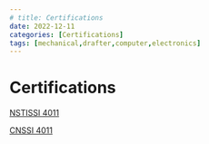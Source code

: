 ```yaml
---
# title: Certifications
date: 2022-12-11
categories: [Certifications]
tags: [mechanical,drafter,computer,electronics]
---
```

# Certifications

[NSTISSI 4011](/PDF-Doc-Folder/cnssi4011.pdf)

[CNSSI 4011](/PDF-Doc-Folder/cnssi4012.pdf)
